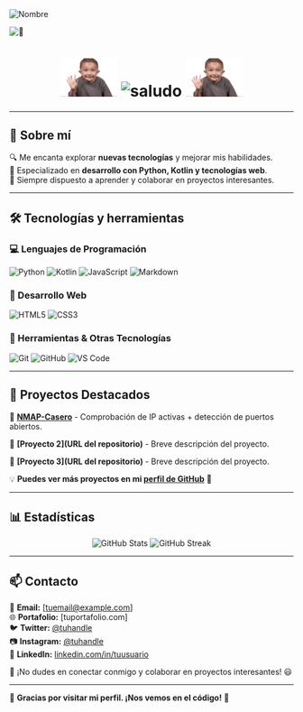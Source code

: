 <img src="https://img.shields.io/badge/-Aarón%20Neupaver%20Montiel-%238e44ad?style=for-the-badge" alt="Nombre" />

![👀](https://komarev.com/ghpvc/?username=erneupa&label=👁️&color=8e44ad&style=for-the-badge)

<h1 align="center">
  <img src="/assets/saludo.gif" width="100">
  <img src="https://img.shields.io/badge/-¡Hola!%20Soy%20erneupa-%238e44ad?style=for-the-badge" width= "300" alt="saludo">
  <img src="/assets/saludo.gif" width="100">
</h1>

---

## 🚀 Sobre mí   
🔍 Me encanta explorar **nuevas tecnologías** y mejorar mis habilidades.  
🎯 Especializado en **desarrollo con Python, Kotlin y tecnologías web**.  
💬 Siempre dispuesto a aprender y colaborar en proyectos interesantes.  

---

## 🛠️ Tecnologías y herramientas  

### 💻 Lenguajes de Programación  
![Python](https://img.shields.io/badge/-Python-3776AB?style=for-the-badge&logo=python&logoColor=white)
![Kotlin](https://img.shields.io/badge/-Kotlin-0095D5?style=for-the-badge&logo=kotlin&logoColor=white)
![JavaScript](https://img.shields.io/badge/-JavaScript-F7DF1E?style=for-the-badge&logo=javascript&logoColor=black)
![Markdown](https://img.shields.io/badge/-Markdown-000000?style=for-the-badge&logo=markdown&logoColor=white)

### 🎨 Desarrollo Web  
![HTML5](https://img.shields.io/badge/-HTML5-E34F26?style=for-the-badge&logo=html5&logoColor=white)
![CSS3](https://img.shields.io/badge/-CSS3-1572B6?style=for-the-badge&logo=css3&logoColor=white)

### 🔧 Herramientas & Otras Tecnologías  
![Git](https://img.shields.io/badge/-Git-F05032?style=for-the-badge&logo=git&logoColor=white)
![GitHub](https://img.shields.io/badge/-GitHub-181717?style=for-the-badge&logo=github&logoColor=white)
![VS Code](https://img.shields.io/badge/-VS%20Code-007ACC?style=for-the-badge&logo=visual-studio-code&logoColor=white)

---

## 📌 Proyectos Destacados  

🔹 **[NMAP-Casero](https://github.com/erneupa/NMAPCasero.git)** - Comprobación de IP activas + detección de puertos abiertos.

🔹 **[Proyecto 2](URL del repositorio)** - Breve descripción del proyecto. 

🔹 **[Proyecto 3](URL del repositorio)** - Breve descripción del proyecto.  

💡 **Puedes ver más proyectos en mi [perfil de GitHub](https://github.com/erneupa)** 🚀  

---

## 📊 Estadísticas  

<p align="center">
  <img src="https://github-readme-stats.vercel.app/api? name=erneupa&show_icons=true&theme=radical&count_private=true" alt="GitHub Stats" />
  <img src="https://github-readme-streak-stats.herokuapp.com/?user=erneupa&theme=radical" alt="GitHub Streak" />
</p>

---

## 📫 Contacto  

📧 **Email:** [tuemail@example.com]  
🌐 **Portafolio:** [tuportafolio.com]  
🐦 **Twitter:** [@tuhandle](https://twitter.com/tuhandle)  
📷 **Instagram:** [@tuhandle](https://instagram.com/tuhandle)  
💼 **LinkedIn:** [linkedin.com/in/tuusuario](https://linkedin.com/in/tuusuario)  

📌 ¡No dudes en conectar conmigo y colaborar en proyectos interesantes! 😃  

---

🚀 **Gracias por visitar mi perfil. ¡Nos vemos en el código!** 🚀  


